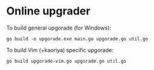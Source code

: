 # Online upgrader

To build general upgorade (for Windows):

    go build -o upgorade.exe main.go upgorade.go util.go

To build Vim (+kaoriya) specific upgorade:

    go build upgorade-vim.go upgorade.go util.go
